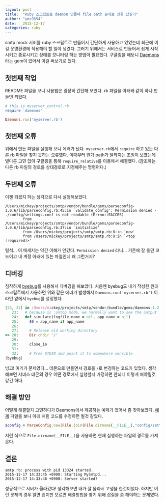 ```yaml
---
layout: post
title:  "Ruby 스크립트로 daemon 만들때 file path 문제로 인한 삽질기"
author: "yms9654"
date:   2015-12-17
categories: ruby
---
```


smtp mock 서버를 ruby 스크립트로 만들어서 간단하게 사용하고 있었는데
최근에 이걸 운영환경에 적용해야 할 일이 생겼다.
그러기 위해서는 서비스로 만들어서 쉽게 시작시키고 종료시키고 상태를 모니터링 하는 방법이 필요했다.
구글링을 해보니 [Daemons](https://github.com/thuehlinger/daemons) 라는 gem이 있어서 이걸 써보기로 했다.

## 첫번째 작업

README 파일을 보니 사용법은 굉장히 간단해 보였다.
rb 파일을 아래와 같이 하나 만들면 되었다.

```ruby
# this is myserver_control.rb
require 'daemons'

Daemons.run('myserver.rb')
```

## 첫번째 오류

위에서 만든 파일을 실행해 보니 에러가 났다.
`myserver.rb`에서 `require` 하고 있는 다른 rb 파일을 찾지 못하는 오류였다.
이때부터 뭔가 path가 달라지는 조짐이 보였는데
별다른 고민 없이 구글링을 통해 `require_relative`를 이용해서 해결했다.
(참조하는 다른 rb 파일의 경로를 상대경로로 지정해주는 명령어다.)

## 두번째 오류

이젠 되겠지 하는 생각으로 다시 실행해보았다.

```
/Users/mickey/projects/smtp/vendor/bundle/gems/parseconfig-1.0.6/lib/parseconfig.rb:45:in `validate_config': Permission denied - ./config/settings.conf is not readable (Errno::EACCES)
        from /Users/mickey/projects/smtp/vendor/bundle/gems/parseconfig-1.0.6/lib/parseconfig.rb:37:in `initialize'
        from /Users/mickey/projects/smtp/smtp.rb:8:in `new'
        from /Users/mickey/projects/smtp/smtp.rb:8:in `<top (required)>'
```
털석... 이 메세지는 약간 이해가 안갔다. `Permission denied` 라니...
기존에 잘 돌던 코드이고 내 계정 아래에 있는 파일인데 왜 그런거지?

## 디버깅

침착하게 [byebug](https://github.com/deivid-rodriguez/byebug)를 사용해서 디버깅을 해보았다.
처음엔 byebug도 내가 작성한 원래 스크립트에서 사용하면 위와 같은 에러가 발생해서
`Daemons.run('myserver.rb')` 이 라인 앞에서 `byebug`를 설정했다.

```ruby
[23, 32] in /Users/mickey/projects/smtp/vendor/bundle/gems/daemons-1.2.3/lib/daemons/daemonize.rb
   23:   # because in :ontop mode, we normally want to see the output
   24:   def simulate(logfile_name = nil, app_name = nil)
   25:     $0 = app_name if app_name
   26:
   27:     # Release old working directory
=> 28:     Dir.chdir '/'
   29:
   30:     close_io
   31:
   32:     # Free STDIN and point it to somewhere sensible
(byebug)
```
빙고! 여기가 문제였다... 데몬으로 만들면서 경로를 `/`로 변경하는 코드가 있었다.
생각해보면 서비스 데몬의 경우 어떤 경로에서 실행할지 가정하면 안되니 이렇게 해야될것 같긴 하다.

## 해결 방안

어떻게 해결할지 고민하다가 Daemons에서 제공하는 예제가 있어서 좀 찾아보았다.
[예제](https://github.com/thuehlinger/daemons/blob/master/examples/run/ctrl_normal.rb) 파일을 보니 아래 처럼 코드를 수정하면 될것 같았다.

```ruby
$config = ParseConfig.new(File.join(File.dirname(__FILE__),"config/settings.conf"))
```
저런 식으로 `File.dirname(__FILE__)`을 사용하면 현재 실행하는 파일의 경로를 가져온다.

## 결론

```
smtp.rb: process with pid 13324 started.
2015-12-17 14:33:45 +0900: Starting MySmtpd...
2015-12-17 14:33:46 +0900: Server started!
```
성공적으로 서버가 올라갔다!
생각해보면 내가 잘 몰라서 고생을 한것이었다.
하지만 이런 문제의 경우 알면 쉽지만 모르면 해결방법을 찾기 위해 삽질을 좀 해야하는 문제였다.

